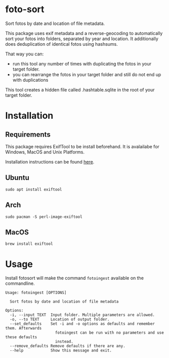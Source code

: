 # foto-sort

Sort fotos by date and location of file metadata.

This package uses exif metadata and a reverse-geocoding to automatically sort your fotos into folders, separated by year and location. It additionally does deduplication of identical fotos using hashsums.

That way you can:
- run this tool any number of times with duplicating the fotos in your target folder.
- you can rearrange the fotos in your target folder and still do not end up with duplications

This tool creates a hidden file called .hashtable.sqlite in the root of your target folder.

# Installation

## Requirements
This package requires ExifTool to be install beforehand.
It is avalailabe for Windows, MacOS and Unix Platforms.

Installation instructions can be found [here](https://exiftool.org/install.html).

## Ubuntu
`sudo apt install exiftool`

## Arch
`sudo pacman -S perl-image-exiftool`

## MacOS

`brew install exiftool` 


# Usage
Install fotosort will make the command `fotoingest` available on the commandline.

```
Usage: fotoingest [OPTIONS]

  Sort fotos by date and location of file metadata

Options:
  -i, --input TEXT  Input folder. Multiple parameters are allowed.
  -o, --to TEXT     Location of output folder.
  --set_defaults    Set -i and -o options as defaults and remember them. Afterwards
                      fotoingest can be run with no parameters and use these defaults
                      instead.
  --remove_defaults Remove defaults if there are any.
  --help            Show this message and exit.
```

